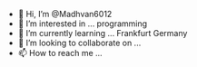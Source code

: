 - 👋 Hi, I’m @Madhvan6012
- 👀 I’m interested in ... programming
- 🌱 I’m currently learning ... Frankfurt Germany
- 💞️ I’m looking to collaborate on ...
- 📫 How to reach me ...

<!---
Madhvan6012/Madhvan6012 is a ✨ special ✨ repository because its `README.md` (this file) appears on your GitHub profile.
You can click the Preview link to take a look at your changes.
--->
